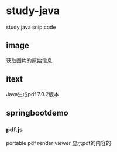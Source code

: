 # study-java
study java snip code

## image
获取图片的原始信息

## itext
Java生成pdf
7.0.2版本

## springbootdemo

### pdf.js 
portable pdf render viewer
显示pdf的内容的